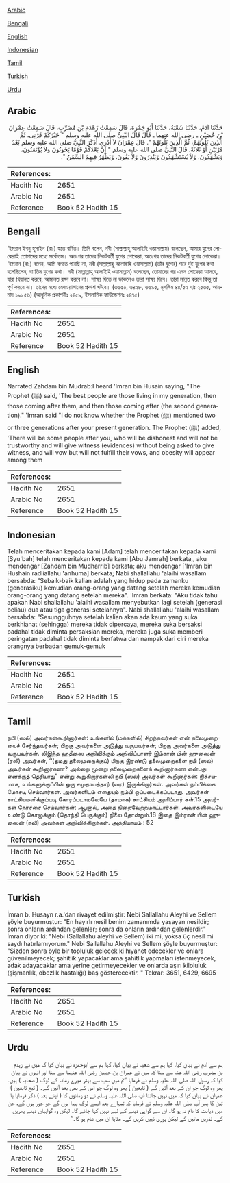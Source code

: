 [Arabic](#arabic)

[Bengali](#bengali)

[English](#english)

[Indonesian](#indonesian)

[Tamil](#tamil)

[Turkish](#turkish)

[Urdu](#urdu)

## Arabic


<div dir="rtl" lang="ar" style={{fontSize:'larger',backgroundColor:'#f8f9fa',padding:20}}>
حَدَّثَنَا آدَمُ، حَدَّثَنَا شُعْبَةُ، حَدَّثَنَا أَبُو جَمْرَةَ، قَالَ سَمِعْتُ زَهْدَمَ بْنَ مُضَرِّبٍ، قَالَ سَمِعْتُ عِمْرَانَ بْنَ حُصَيْنٍ ـ رضى الله عنهما ـ قَالَ قَالَ النَّبِيُّ صلى الله عليه وسلم ‏"‏ خَيْرُكُمْ قَرْنِي، ثُمَّ الَّذِينَ يَلُونَهُمْ، ثُمَّ الَّذِينَ يَلُونَهُمْ ‏"‏‏.‏ قَالَ عِمْرَانُ لاَ أَدْرِي أَذَكَرَ النَّبِيُّ صلى الله عليه وسلم بَعْدُ قَرْنَيْنِ أَوْ ثَلاَثَةً‏.‏ قَالَ النَّبِيُّ صلى الله عليه وسلم ‏"‏ إِنَّ بَعْدَكُمْ قَوْمًا يَخُونُونَ وَلاَ يُؤْتَمَنُونَ، وَيَشْهَدُونَ، وَلاَ يُسْتَشْهَدُونَ وَيَنْذِرُونَ وَلاَ يَفُونَ، وَيَظْهَرُ فِيهِمُ السِّمَنُ ‏"‏‏.‏
</div>
<div style={{backgroundColor:'#f8f9fa',padding:20, marginBottom: 10}}><table> <thead> <tr> <th>References:</th> <th></th> </tr> </thead> <tbody><tr><td>Hadith No</td><td>2651</td></tr><tr><td>Arabic No</td><td>2651</td></tr><tr><td>Reference</td><td>Book 52 Hadith 15</td></tr></tbody></table></div>

## Bengali


<div dir="ltr" lang="bn" style={{fontSize:'larger',backgroundColor:'#f8f9fa',padding:20}}>
‘ইমরান ইবনু হুসাইন (রাঃ) হতে বর্ণিত। তিনি বলেন, নবী (সাল্লাল্লাহু আলাইহি ওয়াসাল্লাম) বলেছেন, আমার যুগের লোকেরাই তোমাদের মধ্যে সর্বোত্তম। অতঃপর তাদের নিকটবর্তী যুগের লোকেরা, অতঃপর তাদের নিকটবর্তী যুগের লোকেরা। ‘ইমরান (রাঃ) বলেন, আমি বলতে পারছি না, নবী (সাল্লাল্লাহু আলাইহি ওয়াসাল্লাম) (তাঁর যুগের) পরে দুই যুগের কথা বলেছিলেন, বা তিন যুগের কথা। নবী (সাল্লাল্লাহু আলাইহি ওয়াসাল্লাম) বলেছেন, তোমাদের পর এমন লোকেরা আসবে, যারা খিয়ানত করবে, আমানত রক্ষা করবে না। সাক্ষ্য দিতে না ডাকলেও তারা সাক্ষ্য দিবে। তারা মান্নত করবে কিন্তু তা পূর্ণ করবে না। তাদের মধ্যে মেদওয়ালাদের প্রকাশ ঘটবে। (৩৬৫০, ৬৪২৮, ৬৬৯৫, মুসলিম ৪৪/৫২ হাঃ ২৫৩৫, আহমাদ ১৯৮৫৬) (আধুনিক প্রকাশনীঃ ২৪৫৯, ইসলামিক ফাউন্ডেশনঃ ২৪৭৫)
</div>
<div style={{backgroundColor:'#f8f9fa',padding:20, marginBottom: 10}}><table> <thead> <tr> <th>References:</th> <th></th> </tr> </thead> <tbody><tr><td>Hadith No</td><td>2651</td></tr><tr><td>Arabic No</td><td>2651</td></tr><tr><td>Reference</td><td>Book 52 Hadith 15</td></tr></tbody></table></div>

## English


<div dir="ltr" lang="en" style={{fontSize:'larger',backgroundColor:'#f8f9fa',padding:20}}>
Narrated Zahdam bin Mudrab:I heard 'Imran bin Husain saying, "The Prophet (ﷺ) said, 'The best people are those living in my generation, then those coming after them, and then those coming after (the second generation)." 'Imran said "I do not know whether the Prophet (ﷺ) mentioned two or three generations after your present generation. The Prophet (ﷺ) added, 'There will be some people after you, who will be dishonest and will not be trustworthy and will give witness (evidences) without being asked to give witness, and will vow but will not fulfill their vows, and obesity will appear among them
</div>
<div style={{backgroundColor:'#f8f9fa',padding:20, marginBottom: 10}}><table> <thead> <tr> <th>References:</th> <th></th> </tr> </thead> <tbody><tr><td>Hadith No</td><td>2651</td></tr><tr><td>Arabic No</td><td>2651</td></tr><tr><td>Reference</td><td>Book 52 Hadith 15</td></tr></tbody></table></div>

## Indonesian


<div dir="ltr" lang="id" style={{fontSize:'larger',backgroundColor:'#f8f9fa',padding:20}}>
Telah menceritakan kepada kami [Adam] telah menceritakan kepada kami [Syu'bah] telah menceritakan kepada kami [Abu Jamrah] berkata,, aku mendengar [Zahdam bin Mudharrib] berkata; aku mendengar ['Imran bin Hushain radliallahu 'anhuma] berkata; Nabi shallallahu 'alaihi wasallam bersabda: "Sebaik-baik kalian adalah yang hidup pada zamanku (generasiku) kemudian orang-orang yang datang setelah mereka kemudian orang-orang yang datang setelah mereka". 'Imran berkata: "Aku tidak tahu apakah Nabi shallallahu 'alaihi wasallam menyebutkan lagi setelah (generasi beliau) dua atau tiga generasi setelahnya". Nabi shallallahu 'alaihi wasallam bersabda: "Sesungguhnya setelah kalian akan ada kaum yang suka berkhianat (sehingga) mereka tidak dipercaya, mereka suka bersaksi padahal tidak diminta persaksian mereka, mereka juga suka memberi peringatan padahal tidak diminta berfatwa dan nampak dari ciri mereka orangnya berbadan gemuk-gemuk
</div>
<div style={{backgroundColor:'#f8f9fa',padding:20, marginBottom: 10}}><table> <thead> <tr> <th>References:</th> <th></th> </tr> </thead> <tbody><tr><td>Hadith No</td><td>2651</td></tr><tr><td>Arabic No</td><td>2651</td></tr><tr><td>Reference</td><td>Book 52 Hadith 15</td></tr></tbody></table></div>

## Tamil


<div dir="ltr" lang="ta" style={{fontSize:'larger',backgroundColor:'#f8f9fa',padding:20}}>
நபி (ஸல்) அவர்கள்கூறினார்கள்: உங்களில் (மக்களில்) சிறந்தவர்கள் என் தலைமுறையைச் சேர்ந்தவர்கள்; பிறகு அவர்களை அடுத்து வருபவர்கள்; பிறகு அவர்களை அடுத்து வருபவர்கள். லிஇந்த ஹதீஸை அறிவிக்கும் அறிவிப்பாளர் இம்ரான் பின் ஹுஸைன் (ரலி) அவர்கள், ‘‘(தமது தலைமுறைக்குப்) பிறகு இரண்டு தலைமுறைகளை நபி (ஸல்) அவர்கள் கூறினார்களா? அல்லது மூன்று தலைமுறைகளைக் கூறினார்களா என்பது எனக்குத் தெரியாது” என்று கூறுகிறார்கள்லி நபி (ஸல்) அவர்கள் கூறினார்கள்: நிச்சயமாக, உங்களுக்குப்பின் ஒரு சமுதாயத்தார் (வர) இருக்கிறார்கள். அவர்கள் நம்பிக்கை மோசடி செய்வார்கள். அவர்களிடம் எதையும் நம்பி ஒப்படைக்கப்படாது. அவர்கள் சாட்சியமளிக்கும்படி கோரப்படாமலேயே (தாமாக) சாட்சியம் அளிப்பார் கள்.15 அவர்கள் நேர்ச்சை செய்வார்கள்; ஆனால், அதை நிறைவேற்றமாட்டார்கள். அவர்களிடையே உண்டு கொழுக்கும் (தொந்தி பெருக்கும்) நிலை தோன்றும்.16 இதை இம்ரான் பின் ஹுஸைன் (ரலி) அவர்கள் அறிவிக்கிறார்கள். அத்தியாயம் : 52
</div>
<div style={{backgroundColor:'#f8f9fa',padding:20, marginBottom: 10}}><table> <thead> <tr> <th>References:</th> <th></th> </tr> </thead> <tbody><tr><td>Hadith No</td><td>2651</td></tr><tr><td>Arabic No</td><td>2651</td></tr><tr><td>Reference</td><td>Book 52 Hadith 15</td></tr></tbody></table></div>

## Turkish


<div dir="ltr" lang="tr" style={{fontSize:'larger',backgroundColor:'#f8f9fa',padding:20}}>
İmran b. Husayn r.a.'dan rivayet edilmiştir: Nebi Sallallahu Aleyhi ve Sellem şöyle buyurmuştur: "En hayırlı nesil benim zamanımda yaşayan nesildir; sonra onların ardından gelenler; sonra da onların ardından gelenlerdir." İmran diyor ki: "Nebi (Sallallahu aleyhi ve Sellem) iki mi, yoksa üç nesil mi saydı hatırlamıyorum." Nebi Sallallahu Aleyhi ve Sellem şöyle buyurmuştur: "Sizden sonra öyle bir topluluk gelecek ki hıyanet edecekler ve onlara güvenilmeyecek; şahitlik yapacaklar ama şahitlik yapmaları istenmeyecek, adak adayacaklar ama yerine getirmeyecekler ve onlarda aşırı kiloluluk (şişmanlık, obezlik hastalığı) baş gösterecektir. " Tekrar: 3651, 6429, 6695
</div>
<div style={{backgroundColor:'#f8f9fa',padding:20, marginBottom: 10}}><table> <thead> <tr> <th>References:</th> <th></th> </tr> </thead> <tbody><tr><td>Hadith No</td><td>2651</td></tr><tr><td>Arabic No</td><td>2651</td></tr><tr><td>Reference</td><td>Book 52 Hadith 15</td></tr></tbody></table></div>

## Urdu


<div dir="rtl" lang="ur" style={{fontSize:'larger',backgroundColor:'#f8f9fa',padding:20}}>
ہم سے آدم نے بیان کیا، کہا ہم سے شعبہ نے بیان کیا، کہا ہم سے ابوحمزہ نے بیان کیا کہ میں نے زہدم بن مضرب رضی اللہ عنہ سے سنا کہ میں نے عمران بن حصین رضی اللہ عنہما سے سنا اور انہوں نے بیان کیا کہ رسول اللہ صلی اللہ علیہ وسلم نے فرمایا ”تم میں سب سے بہتر میرے زمانہ کے لوگ ( صحابہ ) ہیں۔ پھر وہ لوگ جو ان کے بعد آئیں گے ( تابعین ) پھر وہ لوگ جو اس کے بھی بعد آئیں گے۔ ( تبع تابعین ) عمران نے بیان کیا کہ میں نہیں جانتا آپ صلی اللہ علیہ وسلم نے دو زمانوں کا ( اپنے بعد ) ذکر فرمایا یا تین کا پھر آپ صلی اللہ علیہ وسلم نے فرمایا کہ تمہارے بعد ایسے لوگ پیدا ہوں گے جو چور ہوں گے، جن میں دیانت کا نام نہ ہو گا۔ ان سے گواہی دینے کے لیے نہیں کہا جائے گا۔ لیکن وہ گواہیاں دیتے پھریں گے۔ نذریں مانیں گے لیکن پوری نہیں کریں گے۔ مٹاپا ان میں عام ہو گا۔“
</div>
<div style={{backgroundColor:'#f8f9fa',padding:20, marginBottom: 10}}><table> <thead> <tr> <th>References:</th> <th></th> </tr> </thead> <tbody><tr><td>Hadith No</td><td>2651</td></tr><tr><td>Arabic No</td><td>2651</td></tr><tr><td>Reference</td><td>Book 52 Hadith 15</td></tr></tbody></table></div>